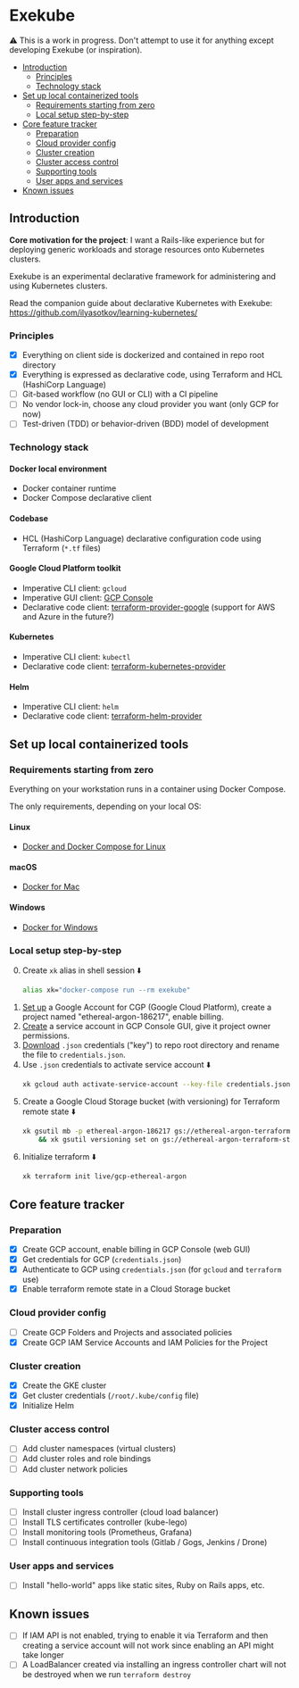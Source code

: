 # Exekube

⚠️ This is a work in progress. Don't attempt to use it for anything except developing Exekube (or inspiration).

- [Introduction](#introduction)
	- [Principles](#principles)
	- [Technology stack](#technology-stack)
- [Set up local containerized tools](#set-up-local-containerized-tools)
	- [Requirements starting from zero](#requirements-starting-from-zero)
	- [Local setup step-by-step](#local-setup-step-by-step)
- [Core feature tracker](#core-feature-tracker)
	- [Preparation](#preparation)
	- [Cloud provider config](#cloud-provider-config)
	- [Cluster creation](#cluster-creation)
	- [Cluster access control](#cluster-access-control)
	- [Supporting tools](#supporting-tools)
	- [User apps and services](#user-apps-and-services)
- [Known issues](#known-issues)

## Introduction

**Core motivation for the project**: I want a Rails-like experience but for deploying generic workloads and storage resources onto Kubernetes clusters.

Exekube is an experimental declarative framework for administering and using Kubernetes clusters.

Read the companion guide about declarative Kubernetes with Exekube: <https://github.com/ilyasotkov/learning-kubernetes/>

### Principles

- [x] Everything on client side is dockerized and contained in repo root directory
- [x] Everything is expressed as declarative code, using Terraform and HCL (HashiCorp Language)
- [ ] Git-based workflow (no GUI or CLI) with a CI pipeline
- [ ] No vendor lock-in, choose any cloud provider you want (only GCP for now)
- [ ] Test-driven (TDD) or behavior-driven (BDD) model of development

### Technology stack

#### **Docker** local environment

- Docker container runtime
- Docker Compose declarative client

#### Codebase

- HCL (HashiCorp Language) declarative configuration code using Terraform (`*.tf` files)

#### Google Cloud Platform toolkit

- Imperative CLI client: `gcloud`
- Imperative GUI client: [GCP Console](/)
- Declarative code client: [terraform-provider-google](/) (support for AWS and Azure in the future?)

#### Kubernetes

- Imperative CLI client: `kubectl`
- Declarative code client: [terraform-kubernetes-provider](/)

#### Helm

- Imperative CLI client: `helm`
- Declarative code client: [terraform-helm-provider](/)

## Set up local containerized tools

### Requirements starting from zero

Everything on your workstation runs in a container using Docker Compose.

The only requirements, depending on your local OS:

#### Linux

- [Docker and Docker Compose for Linux](/)

#### macOS

- [Docker for Mac](/)

#### Windows

- [Docker for Windows](/)

### Local setup step-by-step

0. Create `xk` alias in shell session ⬇️
    ```bash
    alias xk="docker-compose run --rm exekube"
    ```
1. [Set up](https://console.cloud.google.com/) a Google Account for CGP (Google Cloud Platform), create a project named "ethereal-argon-186217", enable billing.
2. [Create](/) a service account in GCP Console GUI, give it project owner permissions.
3. [Download](/) `.json` credentials ("key") to repo root directory and rename the file to `credentials.json`.
4. Use `.json` credentials to activate service account ⬇️
    ```sh
    xk gcloud auth activate-service-account --key-file credentials.json
    ```
5. Create a Google Cloud Storage bucket (with versioning) for Terraform remote state ⬇️
    ```sh
    xk gsutil mb -p ethereal-argon-186217 gs://ethereal-argon-terraform-state \
        && xk gsutil versioning set on gs://ethereal-argon-terraform-state
    ```
6. Initialize terraform ⬇️
    ```sh
    xk terraform init live/gcp-ethereal-argon
    ```

## Core feature tracker

### Preparation

- [x] Create GCP account, enable billing in GCP Console (web GUI)
- [x] Get credentials for GCP (`credentials.json`)
- [x] Authenticate to GCP using `credentials.json` (for `gcloud` and `terraform` use)
- [x] Enable terraform remote state in a Cloud Storage bucket

### Cloud provider config

- [ ] Create GCP Folders and Projects and associated policies
- [x] Create GCP IAM Service Accounts and IAM Policies for the Project

### Cluster creation

- [x] Create the GKE cluster
- [x] Get cluster credentials (`/root/.kube/config` file)
- [x] Initialize Helm

### Cluster access control

- [ ] Add cluster namespaces (virtual clusters)
- [ ] Add cluster roles and role bindings
- [ ] Add cluster network policies

### Supporting tools

- [ ] Install cluster ingress controller (cloud load balancer)
- [ ] Install TLS certificates controller (kube-lego)
- [ ] Install monitoring tools (Prometheus, Grafana)
- [ ] Install continuous integration tools (Gitlab / Gogs, Jenkins / Drone)

### User apps and services

- [ ] Install "hello-world" apps like static sites, Ruby on Rails apps, etc.

## Known issues

- [ ] If IAM API is not enabled, trying to enable it via Terraform and then creating a service account will not work since enabling an API might take longer
- [ ] A LoadBalancer created via installing an ingress controller chart will not be destroyed when we run `terraform destroy`
